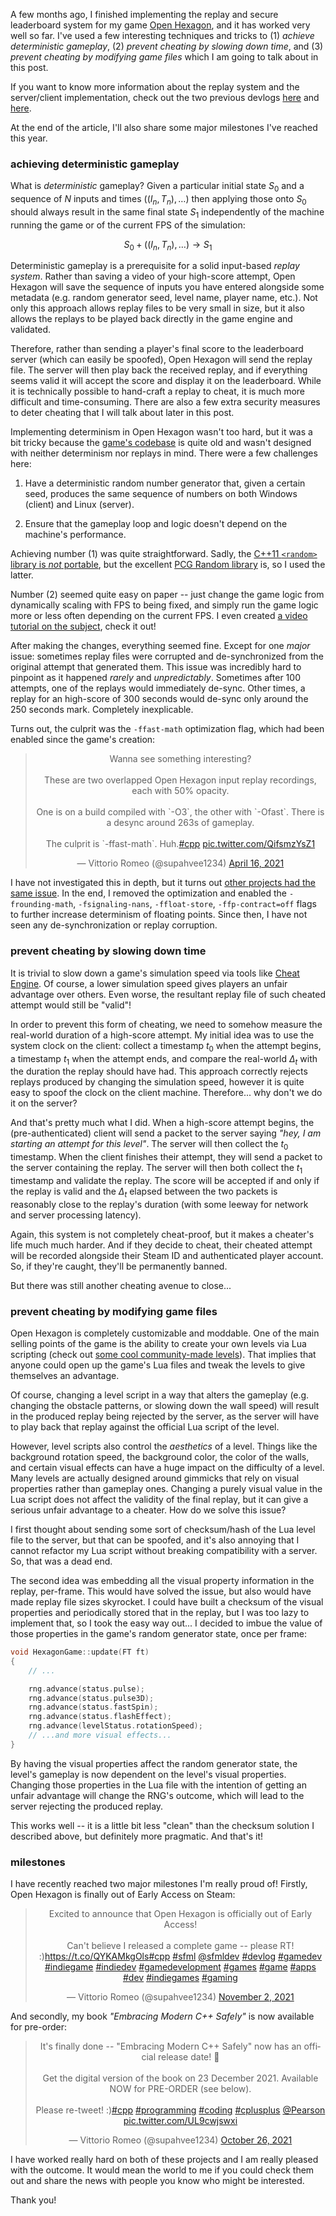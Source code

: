 A few months ago, I finished implementing the replay and secure leaderboard system for my game [Open Hexagon](https://store.steampowered.com/app/1358090/Open_Hexagon/), and it has worked very well so far. I've used a few interesting techniques and tricks to (1) *achieve deterministic gameplay*, (2) *prevent cheating by slowing down time*, and (3) *prevent cheating by modifying game files* which I am going to talk about in this post.

If you want to know more information about the replay system and the server/client implementation, check out the two previous devlogs [here](https://vittorioromeo.com/index/blog/oh_leaderboard_devlog_0.html) and [here](https://vittorioromeo.com/index/blog/oh_leaderboard_devlog_1.html).

At the end of the article, I'll also share some major milestones I've reached this year.



### achieving deterministic gameplay

What is *deterministic* gameplay? Given a particular initial state $S_0$ and a sequence of $N$ inputs and times $((I_n, T_n),  \ldots)$ then applying those onto $S_0$ should always result in the same final state $S_1$ independently of the machine running the game or of the current FPS of the simulation:

$$S_0 + ((I_n, T_n),  \ldots) \rightarrow S_1$$

Deterministic gameplay is a prerequisite for a solid input-based *replay system*. Rather than saving a video of your high-score attempt, Open Hexagon will save the sequence of inputs you have entered alongside some metadata (e.g. random generator seed, level name, player name, etc.). Not only this approach allows replay files to be very small in size, but it also allows the replays to be played back directly in the game engine and validated.

Therefore, rather than sending a player's final score to the leaderboard server (which can easily be spoofed), Open Hexagon will send the replay file. The server will then play back the received replay, and if everything seems valid it will accept the score and display it on the leaderboard. While it is technically possible to hand-craft a replay to cheat, it is much more difficult and time-consuming. There are also a few extra security measures to deter cheating that I will talk about later in this post.

Implementing determinism in Open Hexagon wasn't too hard, but it was a bit tricky because the [game's codebase](https://github.com/SuperV1234/SSVOpenHexagon/) is quite old and wasn't designed with neither determinism nor replays in mind. There were a few challenges here:

1. Have a deterministic random number generator that, given a certain seed, produces the same sequence of numbers on both Windows (client) and Linux (server).

2. Ensure that the gameplay loop and logic doesn't depend on the machine's performance.

Achieving number (1) was quite straightforward. Sadly, the [C++11 `<random>` library is *not* portable](https://stackoverflow.com/questions/14840901/is-the-random-library-in-c11-portable), but the excellent [PCG Random library](https://www.pcg-random.org/index.html) is, so I used the latter.

Number (2) seemed quite easy on paper -- just change the game logic from dynamically scaling with FPS to being fixed, and simply run the game logic more or less often depending on the current FPS. I even created [a video tutorial on the subject](https://www.youtube.com/watch?v=lW6ZtvQVzyg), check it out!

After making the changes, everything seemed fine. Except for one *major* issue: sometimes replay files were corrupted and de-synchronized from the original attempt that generated them. This issue was incredibly hard to pinpoint as it happened *rarely* and *unpredictably*. Sometimes after 100 attempts, one of the replays would immediately de-sync. Other times, a replay for an high-score of 300 seconds would de-sync only around the 250 seconds mark. Completely inexplicable.

Turns out, the culprit was the `-ffast-math` optimization flag, which had been enabled since the game's creation:

<center>

<blockquote class="twitter-tweet"><p lang="en" dir="ltr">Wanna see something interesting?<br><br>These are two overlapped Open Hexagon input replay recordings, each with 50% opacity. <br><br>One is on a build compiled with `-O3`, the other with `-Ofast`. There is a desync around 263s of gameplay.<br><br>The culprit is `-ffast-math`. Huh.<a href="https://twitter.com/hashtag/cpp?src=hash&amp;ref_src=twsrc%5Etfw">#cpp</a> <a href="https://t.co/QifsmzYsZ1">pic.twitter.com/QifsmzYsZ1</a></p>&mdash; Vittorio Romeo (@supahvee1234) <a href="https://twitter.com/supahvee1234/status/1382907921848221698?ref_src=twsrc%5Etfw">April 16, 2021</a></blockquote> <script async src="https://platform.twitter.com/widgets.js" charset="utf-8"></script>

</center>

I have not investigated this in depth, but it turns out [other projects had the same issue](https://t.co/LwxYc449lp?amp=1). In the end, I removed the optimization and enabled the `-frounding-math`, `-fsignaling-nans`, `-ffloat-store`, `-ffp-contract=off` flags to further increase determinism of floating points. Since then, I have not seen any de-synchronization or replay corruption.




### prevent cheating by slowing down time

It is trivial to slow down a game's simulation speed via tools like [Cheat Engine](https://www.cheatengine.org/). Of course, a lower simulation speed gives players an unfair advantage over others. Even worse, the resultant replay file of such cheated attempt would still be "valid"!

In order to prevent this form of cheating, we need to somehow measure the real-world duration of a high-score attempt. My initial idea was to use the system clock on the client: collect a timestamp $t_0$ when the attempt begins, a timestamp $t_1$ when the attempt ends, and compare the real-world $\Delta_t$ with the duration the replay should have had. This approach correctly rejects replays produced by changing the simulation speed, however it is quite easy to spoof the clock on the client machine. Therefore... why don't we do it on the server?

And that's pretty much what I did. When a high-score attempt begins, the (pre-authenticated) client will send a packet to the server saying *"hey, I am starting an attempt for this level"*. The server will then collect the $t_0$ timestamp. When the client finishes their attempt, they will send a packet to the server containing the replay. The server will then both collect the $t_1$ timestamp and validate the replay. The score will be accepted if and only if the replay is valid and the $\Delta_t$ elapsed between the two packets is reasonably close to the replay's duration (with some leeway for network and server processing latency).

Again, this system is not completely cheat-proof, but it makes a cheater's life much much harder. And if they decide to cheat, their cheated attempt will be recorded alongside their Steam ID and authenticated player account. So, if they're caught, they'll be permanently banned.

But there was still another cheating avenue to close...



### prevent cheating by modifying game files

Open Hexagon is completely customizable and moddable. One of the main selling points of the game is the ability to create your own levels via Lua scripting (check out [some cool community-made levels](https://www.youtube.com/watch?v=h4Jfj3lzWD4)). That implies that anyone could open up the game's Lua files and tweak the levels to give themselves an advantage.

Of course, changing a level script in a way that alters the gameplay (e.g. changing the obstacle patterns, or slowing down the wall speed) will result in the produced replay being rejected by the server, as the server will have to play back that replay against the official Lua script of the level.

However, level scripts also control the *aesthetics* of a level. Things like the background rotation speed, the background color, the color of the walls, and certain visual effects can have a huge impact on the difficulty of a level. Many levels are actually designed around gimmicks that rely on visual properties rather than gameplay ones. Changing a purely visual value in the Lua script does not affect the validity of the final replay, but it can give a serious unfair advantage to a cheater. How do we solve this issue?

I first thought about sending some sort of checksum/hash of the Lua level file to the server, but that can be spoofed, and it's also annoying that I cannot refactor my Lua script without breaking compatibility with a server. So, that was a dead end.

The second idea was embedding all the visual property information in the replay, per-frame. This would have solved the issue, but also would have made replay file sizes skyrocket. I could have built a checksum of the visual properties and periodically stored that in the replay, but I was too lazy to implement that, so I took the easy way out... I decided to imbue the value of those properties in the game's random generator state, once per frame:

```cpp
void HexagonGame::update(FT ft)
{
    // ...

    rng.advance(status.pulse);
    rng.advance(status.pulse3D);
    rng.advance(status.fastSpin);
    rng.advance(status.flashEffect);
    rng.advance(levelStatus.rotationSpeed);
    // ...and more visual effects...
}
```

By having the visual properties affect the random generator state, the level's gameplay is now dependent on the level's visual properties. Changing those properties in the Lua file with the intention of getting an unfair advantage will change the RNG's outcome, which will lead to the server rejecting the produced replay.

This works well -- it is a little bit less "clean" than the checksum solution I described above, but definitely more pragmatic. And that's it!



### milestones

I have recently reached two major milestones I'm really proud of! Firstly, Open Hexagon is finally out of Early Access on Steam:

<center>

<blockquote class="twitter-tweet"><p lang="en" dir="ltr">Excited to announce that Open Hexagon is officially out of Early Access! <br><br>Can&#39;t believe I released a complete game -- please RT! :)<a href="https://t.co/QYKAMkgOls">https://t.co/QYKAMkgOls</a><a href="https://twitter.com/hashtag/cpp?src=hash&amp;ref_src=twsrc%5Etfw">#cpp</a> <a href="https://twitter.com/hashtag/sfml?src=hash&amp;ref_src=twsrc%5Etfw">#sfml</a> <a href="https://twitter.com/sfmldev?ref_src=twsrc%5Etfw">@sfmldev</a> <a href="https://twitter.com/hashtag/devlog?src=hash&amp;ref_src=twsrc%5Etfw">#devlog</a> <a href="https://twitter.com/hashtag/gamedev?src=hash&amp;ref_src=twsrc%5Etfw">#gamedev</a> <a href="https://twitter.com/hashtag/indiegame?src=hash&amp;ref_src=twsrc%5Etfw">#indiegame</a> <a href="https://twitter.com/hashtag/indiedev?src=hash&amp;ref_src=twsrc%5Etfw">#indiedev</a> <a href="https://twitter.com/hashtag/gamedevelopment?src=hash&amp;ref_src=twsrc%5Etfw">#gamedevelopment</a> <a href="https://twitter.com/hashtag/games?src=hash&amp;ref_src=twsrc%5Etfw">#games</a> <a href="https://twitter.com/hashtag/game?src=hash&amp;ref_src=twsrc%5Etfw">#game</a> <a href="https://twitter.com/hashtag/apps?src=hash&amp;ref_src=twsrc%5Etfw">#apps</a> <a href="https://twitter.com/hashtag/dev?src=hash&amp;ref_src=twsrc%5Etfw">#dev</a> <a href="https://twitter.com/hashtag/indiegames?src=hash&amp;ref_src=twsrc%5Etfw">#indiegames</a> <a href="https://twitter.com/hashtag/gaming?src=hash&amp;ref_src=twsrc%5Etfw">#gaming</a></p>&mdash; Vittorio Romeo (@supahvee1234) <a href="https://twitter.com/supahvee1234/status/1455541497307312143?ref_src=twsrc%5Etfw">November 2, 2021</a></blockquote> <script async src="https://platform.twitter.com/widgets.js" charset="utf-8"></script>

</center>

And secondly, my book *"Embracing Modern C++ Safely"* is now available for pre-order:

<center>

<blockquote class="twitter-tweet"><p lang="en" dir="ltr">It&#39;s finally done -- &quot;Embracing Modern C++ Safely&quot; now has an official release date! 🎉<br><br>Get the digital version of the book on 23 December 2021. Available NOW for PRE-ORDER (see below).<br><br>Please re-tweet! :)<a href="https://twitter.com/hashtag/cpp?src=hash&amp;ref_src=twsrc%5Etfw">#cpp</a> <a href="https://twitter.com/hashtag/programming?src=hash&amp;ref_src=twsrc%5Etfw">#programming</a> <a href="https://twitter.com/hashtag/coding?src=hash&amp;ref_src=twsrc%5Etfw">#coding</a> <a href="https://twitter.com/hashtag/cplusplus?src=hash&amp;ref_src=twsrc%5Etfw">#cplusplus</a> <a href="https://twitter.com/pearson?ref_src=twsrc%5Etfw">@Pearson</a> <a href="https://t.co/UL9cwjswxi">pic.twitter.com/UL9cwjswxi</a></p>&mdash; Vittorio Romeo (@supahvee1234) <a href="https://twitter.com/supahvee1234/status/1453057591509229574?ref_src=twsrc%5Etfw">October 26, 2021</a></blockquote> <script async src="https://platform.twitter.com/widgets.js" charset="utf-8"></script>

</center>

I have worked really hard on both of these projects and I am really pleased with the outcome. It would mean the world to me if you could check them out and share the news with people you know who might be interested.

Thank you!
